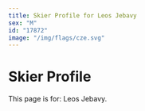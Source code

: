 ```yaml
---
title: Skier Profile for Leos Jebavy
sex: "M"
id: "17872"
image: "/img/flags/cze.svg" 
---
```


# Skier Profile

This page is for: Leos Jebavy.
    